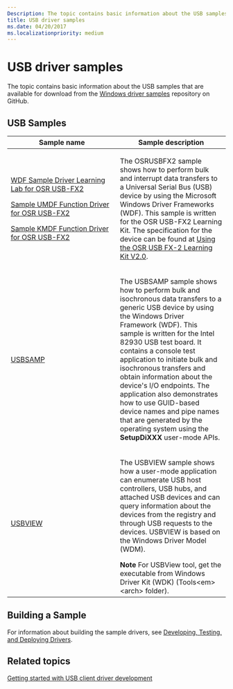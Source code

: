 ```yaml
---
Description: The topic contains basic information about the USB samples that are available for download from the Windows driver samples repository on GitHub.
title: USB driver samples
ms.date: 04/20/2017
ms.localizationpriority: medium
---
```


# USB driver samples


The topic contains basic information about the USB samples that are available for download from the [Windows driver samples](https://go.microsoft.com/fwlink/p/?LinkId=616507) repository on GitHub.

## USB Samples


<table>
<colgroup>
<col width="50%" />
<col width="50%" />
</colgroup>
<thead>
<tr class="header">
<th>Sample name</th>
<th>Sample description</th>
</tr>
</thead>
<tbody>
<tr class="odd">
<td><p><a href="https://go.microsoft.com/fwlink/p/?LinkId=618936" data-raw-source="[WDF Sample Driver Learning Lab for OSR USB-FX2](https://go.microsoft.com/fwlink/p/?LinkId=618936)">WDF Sample Driver Learning Lab for OSR USB-FX2</a></p>
<p><a href="https://go.microsoft.com/fwlink/p/?LinkId=618002" data-raw-source="[Sample UMDF Function Driver for OSR USB-FX2](https://go.microsoft.com/fwlink/p/?LinkId=618002)">Sample UMDF Function Driver for OSR USB-FX2</a></p>
<p><a href="https://go.microsoft.com/fwlink/p/?LinkId=618937" data-raw-source="[Sample KMDF Function Driver for OSR USB-FX2](https://go.microsoft.com/fwlink/p/?LinkId=618937)">Sample KMDF Function Driver for OSR USB-FX2</a></p></td>
<td><p>The OSRUSBFX2 sample shows how to perform bulk and interrupt data transfers to a Universal Serial Bus (USB) device by using the Microsoft Windows Driver Frameworks (WDF). This sample is written for the OSR USB-FX2 Learning Kit. The specification for the device can be found at <a href="https://go.microsoft.com/fwlink/p/?linkid=64091" data-raw-source="[Using the OSR USB FX-2 Learning Kit V2.0](https://go.microsoft.com/fwlink/p/?linkid=64091)">Using the OSR USB FX-2 Learning Kit V2.0</a>.</p></td>
</tr>
<tr class="even">
<td><a href="https://go.microsoft.com/fwlink/p/?LinkId=618938" data-raw-source="[USBSAMP](https://go.microsoft.com/fwlink/p/?LinkId=618938)">USBSAMP</a></td>
<td><p>The USBSAMP sample shows how to perform bulk and isochronous data transfers to a generic USB device by using the Windows Driver Framework (WDF). This sample is written for the Intel 82930 USB test board. It contains a console test application to initiate bulk and isochronous transfers and obtain information about the device's I/O endpoints. The application also demonstrates how to use GUID-based device names and pipe names that are generated by the operating system using the <strong>SetupDiXXX</strong> user-mode APIs.</p></td>
</tr>
<tr class="odd">
<td><a href="https://go.microsoft.com/fwlink/p/?LinkId=618004" data-raw-source="[USBVIEW](https://go.microsoft.com/fwlink/p/?LinkId=618004)">USBVIEW</a></td>
<td><p>The USBVIEW sample shows how a user-mode application can enumerate USB host controllers, USB hubs, and attached USB devices and can query information about the devices from the registry and through USB requests to the devices. USBVIEW is based on the Windows Driver Model (WDM).</p>
<div class="alert">
<strong>Note</strong>  For USBView tool, get the executable from Windows Driver Kit (WDK) (Tools&lt;em&gt;&lt;arch&gt;</em> folder).
</div>
<div>
 
</div></td>
</tr>
</tbody>
</table>

 

## Building a Sample


For information about building the sample drivers, see [Developing, Testing, and Deploying Drivers](https://docs.microsoft.com/windows-hardware/drivers).

## Related topics
[Getting started with USB client driver development](getting-started-with-usb-client-driver-development.md)  



